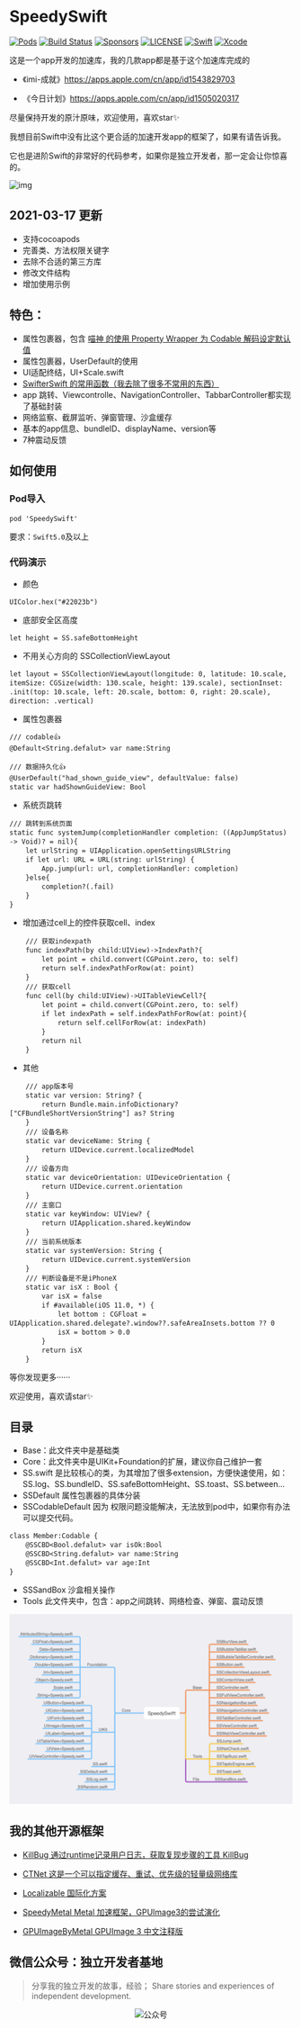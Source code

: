 # SpeedySwift
[![Pods](https://img.shields.io/cocoapods/v/SpeedySwift.svg)](https://cocoapods.org/pods/SpeedySwift)
[![Build Status](https://travis-ci.org/ios_base_foundation/SnapKit.svg)](https://travis-ci.org/ios_base_foundation/ios_base_foundation)
[![Sponsors](https://opencollective.com/ios_base_foundation/sponsors/badge.svg)](https://opencollective.com/ios_base_foundation/sponsors/badge.svg)
[![LICENSE](https://img.shields.io/cocoapods/l/ios_base_foundation.svg)](https://img.shields.io/cocoapods/l/ios_base_foundation.svg)
[![Swift](https://img.shields.io/badge/Swift-5.0-orange.svg)](https://swift.org)
[![Xcode](https://img.shields.io/badge/Xcode-11.4-blue.svg)](https://developer.apple.com/xcode)

这是一个app开发的加速库，我的几款app都是基于这个加速库完成的

 - 《imi-成就》https://apps.apple.com/cn/app/id1543829703

 - 《今日计划》https://apps.apple.com/cn/app/id1505020317


尽量保持开发的原汁原味，欢迎使用，喜欢star✨

我想目前Swift中没有比这个更合适的加速开发app的框架了，如果有请告诉我。

它也是进阶Swift的非常好的代码参考，如果你是独立开发者，那一定会让你惊喜的。

![img](https://github.com/Tliens/SpeedySwift/blob/master/icon_0.png)

## 2021-03-17 更新

- 支持cocoapods
- 完善类、方法权限关键字
- 去除不合适的第三方库
- 修改文件结构
- 增加使用示例


## 特色：

- 属性包裹器，包含 [喵神 的使用 Property Wrapper 为 Codable 解码设定默认值](https://mp.weixin.qq.com/s/jOyHRS2Wx6MJpuYuENhVgg)
- 属性包裹器，UserDefault的使用
- UI适配终结，UI+Scale.swift
- [SwifterSwift 的常用函数（我去除了很多不常用的东西）](https://github.com/SwifterSwift/SwifterSwift)
- app 跳转、Viewcontrolle、NavigationController、TabbarController都实现了基础封装
- 网络监察、截屏监听、弹窗管理、沙盒缓存
- 基本的app信息、bundleID、displayName、version等
- 7种震动反馈

## 如何使用

### Pod导入
```
pod 'SpeedySwift'
```

要求：`Swift5.0`及以上

### 代码演示

- 颜色
```
UIColor.hex("#22023b")
```
- 底部安全区高度
```
let height = SS.safeBottomHeight
```
- 不用关心方向的 SSCollectionViewLayout
```
let layout = SSCollectionViewLayout(longitude: 0, latitude: 10.scale, itemSize: CGSize(width: 130.scale, height: 139.scale), sectionInset: .init(top: 10.scale, left: 20.scale, bottom: 0, right: 20.scale), direction: .vertical)
```
- 属性包裹器
```
/// codable👍
@Default<String.defalut> var name:String

/// 数据持久化👍
@UserDefault("had_shown_guide_view", defaultValue: false)
static var hadShownGuideView: Bool

```
- 系统页跳转
```
/// 跳转到系统页面
static func systemJump(completionHandler completion: ((AppJumpStatus) -> Void)? = nil){
    let urlString = UIApplication.openSettingsURLString
    if let url: URL = URL(string: urlString) {
        App.jump(url: url, completionHandler: completion)
    }else{
        completion?(.fail)
    }
}
```
- 增加通过cell上的控件获取cell、index
```
    /// 获取indexpath
    func indexPath(by child:UIView)->IndexPath?{
        let point = child.convert(CGPoint.zero, to: self)
        return self.indexPathForRow(at: point)
    }
    /// 获取cell
    func cell(by child:UIView)->UITableViewCell?{
        let point = child.convert(CGPoint.zero, to: self)
        if let indexPath = self.indexPathForRow(at: point){
            return self.cellForRow(at: indexPath)
        }
        return nil
    }

```
- 其他
```
	/// app版本号
    static var version: String? {
        return Bundle.main.infoDictionary?["CFBundleShortVersionString"] as? String
    }
    /// 设备名称
    static var deviceName: String {
        return UIDevice.current.localizedModel
    }
    /// 设备方向
    static var deviceOrientation: UIDeviceOrientation {
        return UIDevice.current.orientation
    }
    /// 主窗口
    static var keyWindow: UIView? {
        return UIApplication.shared.keyWindow
    }
    /// 当前系统版本
    static var systemVersion: String {
        return UIDevice.current.systemVersion
    }
    /// 判断设备是不是iPhoneX
    static var isX : Bool {
        var isX = false
        if #available(iOS 11.0, *) {
            let bottom : CGFloat = UIApplication.shared.delegate?.window??.safeAreaInsets.bottom ?? 0
            isX = bottom > 0.0
        }
        return isX
    }
```

等你发现更多······

欢迎使用，喜欢请star✨

## 目录
- Base：此文件夹中是基础类
- Core：此文件夹中是UIKit+Foundation的扩展，建议你自己维护一套
- SS.swift 是比较核心的类，为其增加了很多extension，方便快速使用，如：SS.log、SS.bundleID、SS.safeBottomHeight、SS.toast、SS.between...
- SSDefault 属性包裹器的具体分装
- SSCodableDefault 因为 权限问题没能解决，无法放到pod中，如果你有办法可以提交代码。
```
class Member:Codable {
    @SSCBD<Bool.defalut> var isOk:Bool
    @SSCBD<String.defalut> var name:String
    @SSCBD<Int.defalut> var age:Int
}
```
- SSSandBox 沙盒相关操作
- Tools 此文件夹中，包含：app之间跳转、网络检查、弹窗、震动反馈

![img](https://github.com/Tliens/SpeedySwift/blob/master/SpeedySwiftMind.png)

## 我的其他开源框架

- [KillBug  通过runtime记录用户日志，获取复现步骤的工具 KillBug](https://github.com/Tliens/KillBug)

- [CTNet 这是一个可以指定缓存、重试、优先级的轻量级网络库](https://github.com/ours-curiosity/CTNet)

- [Localizable 国际化方案](https://github.com/Tliens/Localizable)

- [SpeedyMetal Metal 加速框架，GPUImage3的尝试演化](https://github.com/Tliens/SpeedyMetal)

- [GPUImageByMetal  GPUImage 3 中文注释版](https://github.com/Tliens/GPUImageByMetal)

## 微信公众号：独立开发者基地 

> 分享我的独立开发的故事，经验； Share stories and experiences of independent development.

<div  align="center">    
<img src="https://github.com/Tliens/SpeedySwift/blob/master/WechatIMG58.jpeg" width = "335" height = "388" alt="公众号" align=center />
</div>

